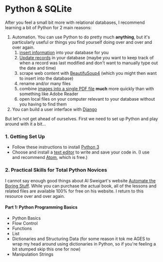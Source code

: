 # Python & SQLite

After you feel a small bit more with relational databases, I recommend learning a bit of Python for 2 main reasons:
1. Automation. You can use Python to do pretty much **anything**, but it's particularly useful or things you find yourself doing over and over and over again.
    1. [insert information](https://www.sqlitetutorial.net/sqlite-python/insert/) into your database for you
    1. [Update records](https://www.sqlitetutorial.net/sqlite-python/update/) in your database (maybe you want to keep track of when a record was last modified and don't want to manually type out the date and time)
    1. scrape web content with [BeautifuSoup4](https://programminghistorian.org/en/lessons/intro-to-beautiful-soup) (which you might then want to insert into the database)
    1. rename and/or many files 
    1. combine [images into a single PDF file](https://www.geeksforgeeks.org/python-convert-image-to-pdf-using-img2pdf-module/) **much** more quickly than with something like Adobe Reader
    1. open local files on your computer relevant to your database without you having to find them
1. You can build a user interface with [Django](https://www.djangoproject.com/)


But let's not get ahead of ourselves. First we need to set up Python and play around with it a bit...

### 1. Getting Set Up
   - Follow these instructions to install [Python 3](https://realpython.com/installing-python/)
   - Choose and install a [text editor](https://realpython.com/python-ides-code-editors-guide/#general-editors-and-ides-with-python-support) to write and save your code in. (I use and recommend [Atom](https://atom.io/), which is free.)

### 2. Practical Skills for Total Python Novices
I cannot say enough good things about Al Sweigart's website [Automate the Boring Stuff](https://automatetheboringstuff.com/). While you can purchase the actual book, all of the lessons and related files are available 100% for free on his website. I return to this resource over and over again.

#### Part 1: Python Programming Basics
   - Python Basics
   - Flow Control
   - Functions
   - List 
   - Dictionaries and Structuring Data (for some reason it tok me AGES to wrap my head around using dictionaries in Python, so if you're feeling a bit stumped skip this one for now)
   - Manipulation Strings
